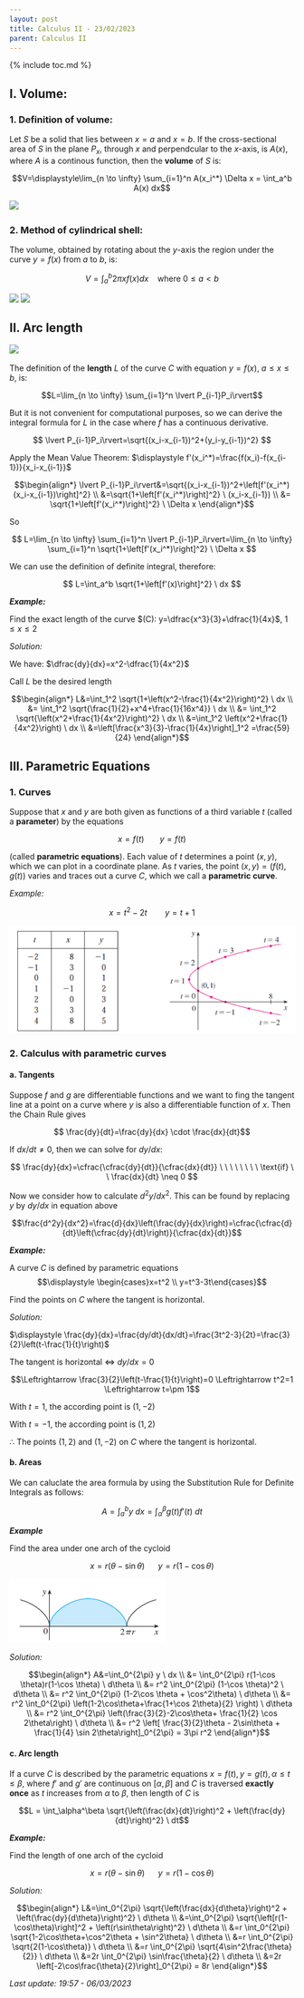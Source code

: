 ```yaml
---
layout: post
title: Calculus II - 23/02/2023
parent: Calculus II
---
```


{% include toc.md %}

## I. Volume:

### 1. Definition of volume:

Let $S$ be a solid that lies between $x=a$ and $x=b$. If the cross-sectional area of $S$ in the plane $P_x$, through $x$ and perpendcular to the $x$-axis, is $A(x)$, where $A$ is a continous function, then the **volume** of $S$ is:

$$V=\displaystyle\lim_{n \to \infty} \sum_{i=1}^n A(x_i^*) \Delta x = \int_a^b A(x) dx$$

![](https://i.ibb.co/rxxyT3P/fig1.png)

### 2. Method of cylindrical shell:

The volume, obtained by rotating about the $y$-axis the region under the curve $y=f(x)$ from $a$ to $b$, is:

$$V=\int_a^b 2\pi xf(x) dx \  \  \  \ \text{where $0 \leq a < b$}$$

![](https://i.ibb.co/ftb9ZM2/fig2.png)
![](https://i.ibb.co/8YszXbt/fig3.png)

## II. Arc length

![](https://i.ibb.co/1z5fmFw/fig4.png)

The definition of the **length** $L$ of the curve $C$ with equation $y=f(x)$, $a \leq x \leq b$, is:

$$L=\lim_{n \to \infty} \sum_{i=1}^n \lvert P_{i-1}P_i\rvert$$

But it is not convenient for computational purposes, so we can derive the integral formula for $L$ in the case where $f$ has a continuous derivative.

$$
\lvert P_{i-1}P_i\rvert=\sqrt{(x_i-x_{i-1})^2+(y_i-y_{i-1})^2}
$$

Apply the Mean Value Theorem: $\displaystyle f'(x_i^*)=\frac{f(x_i)-f(x_{i-1})}{x_i-x_{i-1}}$

$$\begin{align*}
\lvert P_{i-1}P_i\rvert&=\sqrt{(x_i-x_{i-1})^2+\left[f'(x_i^*)(x_i-x_{i-1})\right]^2} \\
&=\sqrt{1+\left[f'(x_i^*)\right]^2} \ (x_i-x_{i-1}) \\
&= \sqrt{1+\left[f'(x_i^*)\right]^2} \ \Delta x
\end{align*}$$

So

$$
L=\lim_{n \to \infty} \sum_{i=1}^n \lvert P_{i-1}P_i\rvert=\lim_{n \to \infty} \sum_{i=1}^n \sqrt{1+\left[f'(x_i^*)\right]^2} \ \Delta x
$$

We can use the definition of definite integral, therefore:

$$
L=\int_a^b \sqrt{1+\left[f'(x)\right]^2} \ dx
$$

**_Example:_**

Find the exact length of the curve $(C): y=\dfrac{x^3}{3}+\dfrac{1}{4x}$, $1 \leq x \leq 2$

_Solution:_

We have: $\dfrac{dy}{dx}=x^2-\dfrac{1}{4x^2}$

Call $L$ be the desired length

$$\begin{align*}
L&=\int_1^2 \sqrt{1+\left(x^2-\frac{1}{4x^2}\right)^2} \ dx \\
&= \int_1^2 \sqrt{\frac{1}{2}+x^4+\frac{1}{16x^4}} \ dx \\
&= \int_1^2 \sqrt{\left(x^2+\frac{1}{4x^2}\right)^2} \ dx \\
&=\int_1^2 \left(x^2+\frac{1}{4x^2}\right) \ dx \\
&=\left[\frac{x^3}{3}-\frac{1}{4x}\right]_1^2 =\frac{59}{24}
\end{align*}$$


## III. Parametric Equations

### 1. Curves

Suppose that $x$ and $y$ are both given as functions of a third variable $t$ (called a **parameter**) by the equations

$$x=f(t) \ \ \ \ \ \ \ y=f(t)$$

(called **parametric equations**). Each value of $t$ determines a point $(x,y)$, which we can plot in a coordinate plane. As $t$ varies, the point $(x,y)=(f(t),g(t))$ varies and traces out a curve $C$, which we call a **parametric curve**.

_Example:_

$$x=t^2-2t \ \ \ \ \ \ \ \ y=t+1$$

![](fig5.png)

### 2. Calculus with parametric curves

#### a. Tangents

Suppose $f$ and $g$ are differentiable functions and we want to fing the tangent line at a point on a curve where $y$ is also a differentiable function of $x$. Then the Chain Rule gives

$$ \frac{dy}{dt}=\frac{dy}{dx} \cdot \frac{dx}{dt}$$

If $dx/dt \neq 0$, then we can solve for $dy/dx$:

$$
\frac{dy}{dx}=\cfrac{\cfrac{dy}{dt}}{\cfrac{dx}{dt}} \ \ \ \ \ \ \ \ \text{if} \ \ \frac{dx}{dt} \neq 0
$$

Now we consider how to calculate $d^2y/dx^2$. This can be found by replacing $y$ by $dy/dx$ in equation above

$$\frac{d^2y}{dx^2}=\frac{d}{dx}\left(\frac{dy}{dx}\right)=\cfrac{\cfrac{d}{dt}\left(\cfrac{dy}{dt}\right)}{\cfrac{dx}{dt}}$$

**_Example:_**

A curve $C$ is defined by parametric equations $$\displaystyle \begin{cases}x=t^2 \\ y=t^3-3t\end{cases}$$

Find the points on $C$ where the tangent is horizontal.

_Solution:_

$\displaystyle \frac{dy}{dx}=\frac{dy/dt}{dx/dt}=\frac{3t^2-3}{2t}=\frac{3}{2}\left(t-\frac{1}{t}\right)$

The tangent is horizontal $\Leftrightarrow$ $dy/dx=0$

$$\Leftrightarrow \frac{3}{2}\left(t-\frac{1}{t}\right)=0 \Leftrightarrow t^2=1 \Leftrightarrow t=\pm 1$$

With $t=1$, the according point is $(1,-2)$

With $t=-1$, the according point is $(1,2)$

$\therefore$ The points $(1,2)$ and $(1,-2)$ on $C$ where the tangent is horizontal.

#### b. Areas

We can caluclate the area formula by using the Substitution Rule for Definite Integrals as follows:

$$A=\int_a^b y \ dx=\int_\alpha^\beta g(t)f'(t) \ dt$$

**_Example_**

Find the area under one arch of the cycloid

$$x=r(\theta - \sin \theta) \ \ \ \ \ \ y=r(1-\cos \theta)$$

![](fig6.png)

_Solution:_

$$\begin{align*}
A&=\int_0^{2\pi} y \ dx \\
&= \int_0^{2\pi} r(1-\cos \theta)r(1-\cos \theta) \ d\theta \\
&= r^2 \int_0^{2\pi} (1-\cos \theta)^2 \ d\theta \\
&= r^2 \int_0^{2\pi} (1-2\cos \theta + \cos^2\theta) \ d\theta \\
&= r^2 \int_0^{2\pi} \left(1-2\cos\theta+\frac{1+\cos 2\theta}{2} \right) \ d\theta \\
&= r^2 \int_0^{2\pi} \left(\frac{3}{2}-2\cos\theta+ \frac{1}{2} \cos 2\theta\right) \ d\theta \\
&= r^2 \left[ \frac{3}{2}\theta - 2\sin\theta + \frac{1}{4} \sin 2\theta\right]_0^{2\pi} = 3\pi r^2
\end{align*}$$

#### c. Arc length

If a curve $C$ is described by the parametric equations $x=f(t), y=g(t), \alpha \leq t \leq \beta$, where $f'$ and $g'$ are continuous on $[\alpha,\beta]$ and $C$ is traversed **exactly once** as $t$ increases from $\alpha$ to $\beta$, then length of $C$ is

$$L = \int_\alpha^\beta \sqrt{\left(\frac{dx}{dt}\right)^2 + \left(\frac{dy}{dt}\right)^2} \ dt$$

**_Example:_**

Find the length of one arch of the cycloid

$$x=r(\theta - \sin \theta) \ \ \ \ \ \ y=r(1-\cos \theta)$$

_Solution:_

$$\begin{align*}
L&=\int_0^{2\pi} \sqrt{\left(\frac{dx}{d\theta}\right)^2 + \left(\frac{dy}{d\theta}\right)^2} \ d\theta \\
&=\int_0^{2\pi} \sqrt{\left[r(1-\cos\theta)\right]^2 + \left(r\sin\theta\right)^2} \ d\theta \\ 
&=r \int_0^{2\pi} \sqrt{1-2\cos\theta+\cos^2\theta + \sin^2\theta} \ d\theta \\
&=r \int_0^{2\pi} \sqrt{2(1-\cos\theta)} \ d\theta \\
&=r \int_0^{2\pi} \sqrt{4\sin^2\frac{\theta}{2}} \ d\theta \\
&=2r \int_0^{2\pi} \sin\frac{\theta}{2} \ d\theta \\
&=2r \left[-2\cos\frac{\theta}{2}\right]_0^{2\pi} = 8r
\end{align*}$$

_Last update: 19:57 - 06/03/2023_